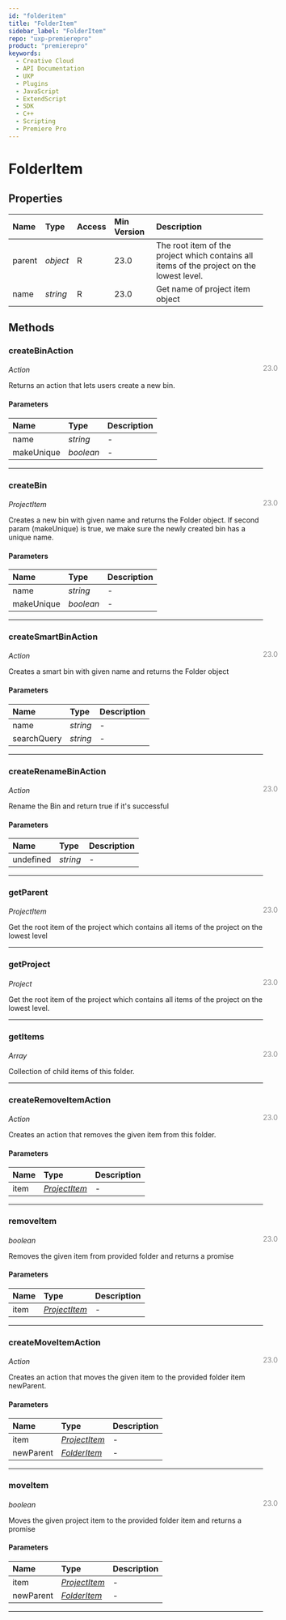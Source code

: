 ```yaml
---
id: "folderitem"
title: "FolderItem"
sidebar_label: "FolderItem"
repo: "uxp-premierepro"
product: "premierepro"
keywords:
  - Creative Cloud
  - API Documentation
  - UXP
  - Plugins
  - JavaScript
  - ExtendScript
  - SDK
  - C++
  - Scripting
  - Premiere Pro
---
```


# FolderItem  

## Properties

| Name | Type | Access | Min Version | Description |
| :------ | :------ | :------ | :------ | :------ |
| parent | *object* | R | 23.0 | The root item of the project which contains all items of the project on the lowest level. |
| name | *string* | R | 23.0 | Get name of project item object |

## Methods

### createBinAction

<span class="minversion" style="display: block; margin-bottom: -1em; margin-left: 36em; float:left; opacity:0.5;">23.0</span>

*Action*

Returns an action that lets users create a new bin.

#### Parameters

| Name | Type | Description |
| :------ | :------ | :------ |
| name | *string* | - |
| makeUnique | *boolean* | - |

___

### createBin

<span class="minversion" style="display: block; margin-bottom: -1em; margin-left: 36em; float:left; opacity:0.5;">23.0</span>

*ProjectItem*

Creates a new bin with given name and returns the Folder object. If second param (makeUnique) is true, we make sure the newly created bin has a unique name.

#### Parameters

| Name | Type | Description |
| :------ | :------ | :------ |
| name | *string* | - |
| makeUnique | *boolean* | - |

___

### createSmartBinAction

<span class="minversion" style="display: block; margin-bottom: -1em; margin-left: 36em; float:left; opacity:0.5;">23.0</span>

*Action*

Creates a smart bin with given name and returns the Folder object

#### Parameters

| Name | Type | Description |
| :------ | :------ | :------ |
| name | *string* | - |
| searchQuery | *string* | - |

___

### createRenameBinAction

<span class="minversion" style="display: block; margin-bottom: -1em; margin-left: 36em; float:left; opacity:0.5;">23.0</span>

*Action*

Rename the Bin and return true if it's successful

#### Parameters

| Name | Type | Description |
| :------ | :------ | :------ |
| undefined | *string* | - |

___

### getParent

<span class="minversion" style="display: block; margin-bottom: -1em; margin-left: 36em; float:left; opacity:0.5;">23.0</span>

*ProjectItem*

Get the root item of the project which contains all items of the project on the lowest level

___

### getProject

<span class="minversion" style="display: block; margin-bottom: -1em; margin-left: 36em; float:left; opacity:0.5;">23.0</span>

*Project*

Get the root item of the project which contains all items of the project on the lowest level.

___

### getItems

<span class="minversion" style="display: block; margin-bottom: -1em; margin-left: 36em; float:left; opacity:0.5;">23.0</span>

*Array*

Collection of child items of this folder.

___

### createRemoveItemAction

<span class="minversion" style="display: block; margin-bottom: -1em; margin-left: 36em; float:left; opacity:0.5;">23.0</span>

*Action*

Creates an action that removes the given item from this folder.

#### Parameters

| Name | Type | Description |
| :------ | :------ | :------ |
| item | [*ProjectItem*](/ppro_reference/classes/projectitem/) | - |

___

### removeItem

<span class="minversion" style="display: block; margin-bottom: -1em; margin-left: 36em; float:left; opacity:0.5;">23.0</span>

*boolean*

Removes the given item from provided folder and returns a promise

#### Parameters

| Name | Type | Description |
| :------ | :------ | :------ |
| item | [*ProjectItem*](/ppro_reference/classes/projectitem/) | - |

___

### createMoveItemAction

<span class="minversion" style="display: block; margin-bottom: -1em; margin-left: 36em; float:left; opacity:0.5;">23.0</span>

*Action*

Creates an action that moves the given item to the provided folder item newParent.

#### Parameters

| Name | Type | Description |
| :------ | :------ | :------ |
| item | [*ProjectItem*](/ppro_reference/classes/projectitem/) | - |
| newParent | [*FolderItem*](/ppro_reference/classes/folderitem/) | - |

___

### moveItem

<span class="minversion" style="display: block; margin-bottom: -1em; margin-left: 36em; float:left; opacity:0.5;">23.0</span>

*boolean*

Moves the given project item to the provided folder item and returns a promise

#### Parameters

| Name | Type | Description |
| :------ | :------ | :------ |
| item | [*ProjectItem*](/ppro_reference/classes/projectitem/) | - |
| newParent | [*FolderItem*](/ppro_reference/classes/folderitem/) | - |

___
